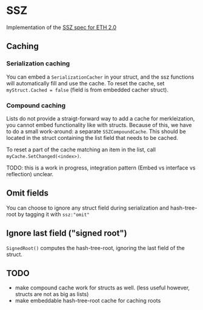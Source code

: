 # SSZ

Implementation of the [SSZ spec for ETH 2.0](https://github.com/ethereum/eth2.0-specs/blob/dev/specs/simple-serialize.md)

## Caching

### Serialization caching

You can embed a `SerializationCacher` in your struct, and the ssz functions will automatically fill and use the cache.
To reset the cache, set `myStruct.Cached = false` (field is from embedded cacher struct).

### Compound caching

Lists do not provide a straigt-forward way to add a cache for merkleization, 
 you cannot embed functionality like with structs. Because of this, we have to do a small work-around:
 a separate `SSZCompoundCache`.
This should be located in the struct containing the list field that needs to be cached.

To reset a part of the cache matching an item in the list, call `myCache.SetChanged(<index>)`.

TODO: this is a work in progress, integration pattern (Embed vs interface vs reflection) unclear.

## Omit fields

You can choose to ignore any struct field during serialization and hash-tree-root by tagging it with `ssz:"omit"`

## Ignore last field ("signed root")

`SignedRoot()` computes the hash-tree-root, ignoring the last field of the struct.

## TODO

- make compound cache work for structs as well. (less useful however, structs are not as big as lists)
- make embeddable hash-tree-root cache for caching roots
